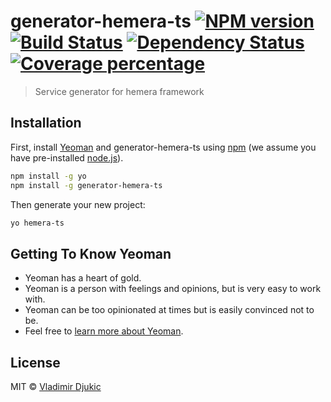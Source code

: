 # generator-hemera-ts [![NPM version][npm-image]][npm-url] [![Build Status][travis-image]][travis-url] [![Dependency Status][daviddm-image]][daviddm-url] [![Coverage percentage][coveralls-image]][coveralls-url]
> Service generator for hemera framework

## Installation

First, install [Yeoman](http://yeoman.io) and generator-hemera-ts using [npm](https://www.npmjs.com/) (we assume you have pre-installed [node.js](https://nodejs.org/)).

```bash
npm install -g yo
npm install -g generator-hemera-ts
```

Then generate your new project:

```bash
yo hemera-ts
```

## Getting To Know Yeoman

 * Yeoman has a heart of gold.
 * Yeoman is a person with feelings and opinions, but is very easy to work with.
 * Yeoman can be too opinionated at times but is easily convinced not to be.
 * Feel free to [learn more about Yeoman](http://yeoman.io/).

## License

MIT © [Vladimir Djukic]()


[npm-image]: https://badge.fury.io/js/generator-hemera-ts.svg
[npm-url]: https://npmjs.org/package/generator-hemera-ts
[travis-image]: https://travis-ci.org/vforv/generator-hemera-ts.svg?branch=master
[travis-url]: https://travis-ci.org/vforv/generator-hemera-ts
[daviddm-image]: https://david-dm.org/vforv/generator-hemera-ts.svg?theme=shields.io
[daviddm-url]: https://david-dm.org/vforv/generator-hemera-ts
[coveralls-image]: https://coveralls.io/repos/vforv/generator-hemera-ts/badge.svg
[coveralls-url]: https://coveralls.io/r/vforv/generator-hemera-ts
